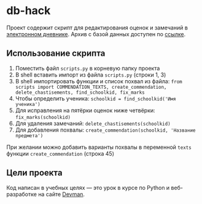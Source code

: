# db-hack

Проект содержит скрипт для редактирования оценок и замечаний в [электронном дневнике](https://github.com/devmanorg/e-diary/tree/master).
Архив с базой данных доступен по [ссылке](https://dvmn.org/filer/canonical/1562234129/166/).

## Использование скрипта

1. Поместить файл `scripts.py` в корневую папку проекта
2. В shell вставить импорт из файла `scripts.py` (строки 1, 3)
3. В shell импортировать функции и список похвал из файла:
```from scripts import COMMENDATION_TEXTS, create_commendation, delete_chastisements, find_schoolkid, fix_marks```
4. Чтобы определить ученика:
```schoolkid = find_schoolkid('Имя ученика')```
5. Для исправления на пятёрки оценок ниже четвёрки: 
```fix_marks(schoolkid)```
6. Для удаления замечаний: 
```delete_chastisements(schoolkid)```
7. Для добавления похвалы: 
```create_commendation(schoolkid, 'Название предмета')```
   
При желании можно добавить варианты похвалы в переменной `texts` функции `create_commendation` (строка 45)

## Цели проекта

Код написан в учебных целях — это урок в курсе по Python и веб-разработке на сайте [Devman](https://dvmn.org/).